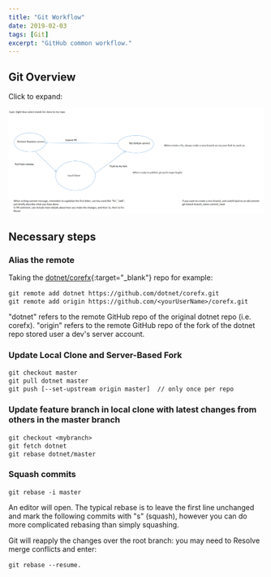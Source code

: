 ```yaml
---
title: "Git Workflow"
date: 2019-02-03
tags: [Git]
excerpt: "GitHub common workflow."
---
```


## Git Overview
Click to expand:

[ ![overview](\assets\post_pics\gitflow.png) ](\assets\post_pics\gitflow.png)

## Necessary steps
### Alias the remote

Taking the [dotnet/corefx](https://github.com/dotnet/corefx){:target="_blank"} repo for example:

```
git remote add dotnet https://github.com/dotnet/corefx.git
git remote add origin https://github.com/<yourUserName>/corefx.git
```

"dotnet" refers to the remote GitHub repo of the original dotnet repo (i.e. corefx).
"origin" refers to the remote GitHub repo of the fork of the dotnet repo stored user a dev's server account.

### Update Local Clone and Server-Based Fork
```
git checkout master
git pull dotnet master
git push [--set-upstream origin master]  // only once per repo
```

### Update feature branch in local clone with latest changes from others in the master branch
```
git checkout <mybranch>
git fetch dotnet
git rebase dotnet/master
```

### Squash commits
```
git rebase -i master
```

An editor will open. The typical rebase is to leave the first line unchanged and mark the following commits with "s" (squash), however you can do more complicated rebasing than simply squashing.

Git will reapply the changes over the root branch: you may need to Resolve merge conflicts and enter: 

```
git rebase --resume.
```
